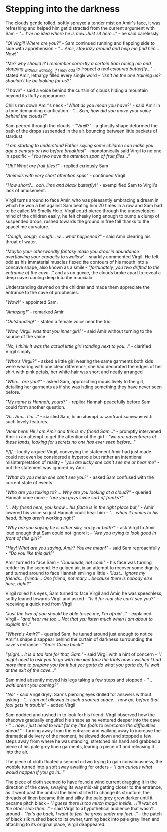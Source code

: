 # Stepping into the darkness

The clouds gentle rolled, softly sprayed a tender mist on Amir's face, it was refreshing and helped him get distracted from the current argument with Sam - *"... I've no idea where he is now. Just sit here..."* - he said carelessly.

*"Oi Virgil! Where are you?"* - Sam continued running and flapping side to side with apprehension - *"... Amir, stop lazy around and help me find him... Now!"*

*"Me? why should I? I remember correctly a certain Sam racing me and stopping <sub>without warning, if I may add</sub> to inspect a teal coloured butterfly..."* - stated Amir, lethargy filled every single word - *"Isn't he the one training us? shouldn't he be looking for us?"*

*"I have"* - said a voice behind the curtain of clouds hiding a mountain beyond its fluffy appearance.

Chills ran down Amir's neck -*"What do you mean you have?"* - said Amir in a tone demanding clarification - *"... Sam, how did you move your voice behind the clouds?"*

Sam peered through the clouds - *"Virgil?"* - a ghostly shape deformed the path of the drops suspended in the air, bouncing between little packets of stardust.

*"I am starting to understand Father saying some children can make you age a century or two before breakfast"* - monotonically said Virgil to no one in specific - *"You two have the attention span of fruit flies..."*

*"Uh? What are fruit flies?"* - replied curiously Sam

*"Animals with very short attention span"* - continued Virgil

*"How short?... ooh, lime and black butterfly!"* - exemplified Sam to Virgil's lack of amusement.



Virgil turns around to face Amir, who was pleasantly embracing a dream in which he won a bet against Sam beating him 20 times in a row and Sam had to be called Mr Smelly Hole. Virgil could pierce through the undeveloped mind of the children easily, he felt cheeky long enough to bump a clump of suspended drops, rushed towards the ground in free fall thanks to the spacetime curvature.

*"Cough, cough, cough... w... what happened?"* - said Amir clearing his throat of water.

*"Maybe your otherworldly fantasy made you drool in abundance overflowing your capacity to swallow"* - snarkily commented Virgil. He felt odd as his immaterial muscles flexed the contours of his mouth into a concave shape, also known as a smile - *"fortunately, you two drifted to the entrance of the cave..."* and as on queue, the clouds broke apart to reveal a deep cave running deep into the mountain.



Understanding dawned on the children and made them appreciate the entrance to the cave of prophecies.



*"Wow!"* - appointed Sam.

*"Amazing!"* - remarked Amir

*"Outstanding!"* - stated a female voice near the trio.

*"Wow, Virgil. was that you inner girl?"* - said Amir without turning to the source of the voice.

*"No, I think it was the actual little girl standing next to you..."* - clarified Virgil simply.

*"Who's Virgil?"* - asked a little girl wearing the same garments both kids were wearing with one clear difference, she had decorated the edges of her shirt with pink petals, her white hair was short and neatly arranged

*"Who... are you?"* - asked Sam, approaching inquisitively to the girl, detailing her garments as if she was hiding something they have never seen before.

*"My name is Hannah, yours?"* - replied Hannah peacefully before Sam could form another question.

*"A... Am... I'm..."* - startled Sam, in an attempt to confront someone with such lovely features.

*"Amir here! Hi! I am Amir and this is my friend Sam..."* - promptly intervened Amir in an attempt to get the attention of the girl - *"we are adventurers of these lands, looking for secrets no one has ever seen before..."*

*Pfff* - loudly argued Virgil, conveying the statement Amir had just made could not even be considered a hyperbole but rather an intentional misinterpretation of reality - *"you are lucky she can't see me or hear me"* - but the statement was ignored by Amir.

*"What do you mean she can't see you?"* - asked Sam confused with the current state of events.

*"Who are you talking to? ... Why are you looking at a cloud?"* - queried Hannah once more - *"are you guys some sort of freaks?"*

*"... My friend here, you know... his flame is in the right place but,"* - Amir lowered his voice so just Hannah could hear him - *"... when it comes to his head, things aren't working right"*

*"Why are you saying he is either silly, crazy or both?"* - ask Virgil to Amir loud enough that Sam could not ignore it - *"Are you trying to look good in front of this girl?"*

*"Hey! What are you saying, Amir? You are mean!"* - said Sam reproachfully - *"Do you like this girl?"*



Amir turned to face Sam - *"Duuuuude, not cool!"* - his face was turning redder by the second. He gulped air, in an attempt to recover some dignity, and turned around to face Hannah smiling a little - *"Just... ignore my friends... friend!... One friend, not many... because there is nobody else here, right?"*

Virgil rolled his eyes, Sam turned to face Virgil and Amir, he was speechless, softly leaned towards Virgil and asked - *"Is it for real she can't see you?"* - receiving a quick nod from Virgil

*"Just the two of you should be able to see me, I'm afraid..."* - explained Virgil - *"and hear me too... Not that you listen much when I am about to explain thi.."*

*"Where's Amir?"* - queried Sam, he turned around just enough to notice Amir's shape disappear behind the curtain of darkness surrounding the cave's entrance - *"Amir! Come back!"*

*"(sigh)... it is a tad late for that, Sam."* - said Virgil with a hint of concern - *"I might need to ask you to go with him and face the trials now. I wished I had more time to prepare you for it but you gotta do what you gotta do; I'll wait at the exit of the cave..."*



Sam mind absently moved his legs taking a few steps and stopped - *"... wait! aren't you coming?"*

*"No"* - said Virgil dryly. Sam's piercing eyes drilled for answers without asking - *"... I am not allowed in such a sacred space... now go, before that fool gets in trouble"* - added Virgil



Sam nodded and rushed in to look for his friend. Virgil observed how the shadows gradually engulfed his shape as he ventured deeper into the cave - *"... now, I just need to wait for my little fools to overcome the difficulties ahead."* - turning away from the entrance and walking away to increase the dramatical delivery of the moment, he slowed down and stopped a few steps away from where he was standing, stretched his hand and grabbed a piece of his pale grey linen garments, tearing a piece off and releasing it into the air.

The piece of cloth floated a second or two trying to gain consciousness, the wobble turned into a soft sway awaiting for orders - *"I am curious what would happen if you go in..."*

The piece of cloth seemed to have found a wind current dragging it in the direction of the cave, swaying its way mid-air getting closer to the entrance, as it went past the umbral the linen started to change its structure, the threads of linen became thin and silky, the pale grey grew darker until it became pitch black - *"I guess there is too much magic inside... I'll wait on the other side then..."* - said Virgil to a hypothetical audience that wasn't around - *"let's go back, I want to feel the grass under my feet..."* - the patch of black silk rushed back to its owner, turning back into pale grey linen and attaching to its original place, Virgil disappeared.